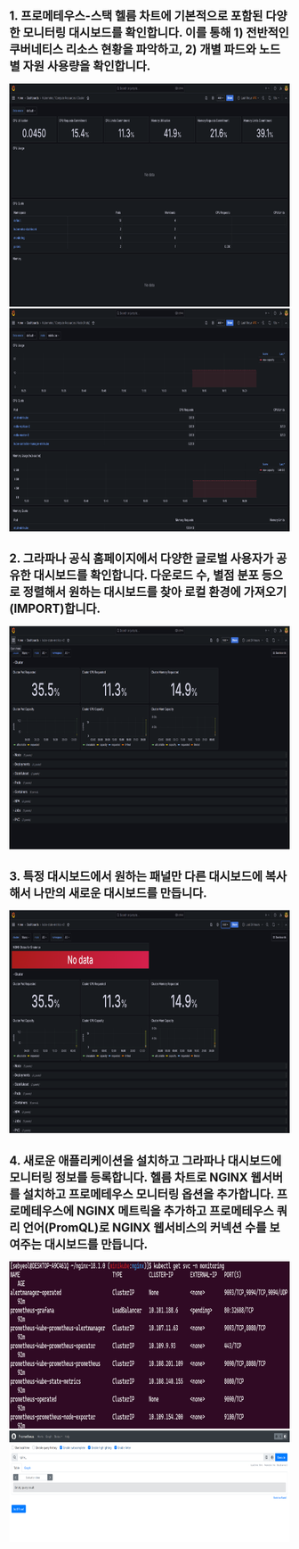 ## 1. 프로메테우스-스택 헬름 차트에 기본적으로 포함된 다양한 모니터링 대시보드를 확인합니다. 이를 통해 1) 전반적인 쿠버네티스 리소스 현황을 파악하고, 2) 개별 파드와 노드별 자원 사용량을 확인합니다.

<img src="images/cluster.png" width="800" height="400"/>

<img src="images/node.png" width="800" height="400"/>

## 2. 그라파나 공식 홈페이지에서 다양한 글로벌 사용자가 공유한 대시보드를 확인합니다. 다운로드 수, 별점 분포 등으로 정렬해서 원하는 대시보드를 찾아 로컬 환경에 가져오기(IMPORT)합니다.

<img src="images/import.png" width="800" height="400"/>

## 3. 특정 대시보드에서 원하는 패널만 다른 대시보드에 복사해서 나만의 새로운 대시보드를 만듭니다.

<img src="images/custom.png" width="800" height="400"/>

## 4. 새로운 애플리케이션을 설치하고 그라파나 대시보드에 모니터링 정보를 등록합니다. 헬름 차트로 NGINX 웹서버를 설치하고 프로메테우스 모니터링 옵션을 추가합니다. 프로메테우스에 NGINX 메트릭을 추가하고 프로메테우스 쿼리 언어(PromQL)로 NGINX 웹서비스의 커넥션 수를 보여주는 대시보드를 만듭니다.

<img src="images/monitoring.png" width="800" height="300"/>

<img src="images/metric.png" width="800" height="200"/>
